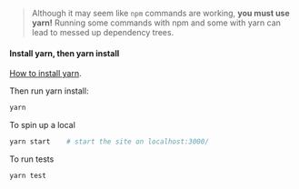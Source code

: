 > Although it may seem like `npm` commands are working, **you must use yarn!** Running some commands with npm and some with yarn can lead to messed up dependency trees.
#### Install yarn, then yarn install

[How to install yarn](https://yarnpkg.com/en/docs/install).

Then run yarn install:

```sh
yarn
```

To spin up a local

```sh
yarn start    # start the site on localhost:3000/
```

To run tests

```sh
yarn test
```
